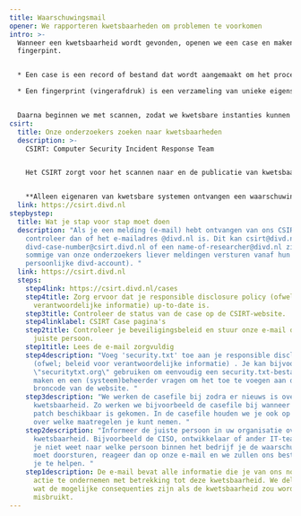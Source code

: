 ```yaml
---
title: Waarschuwingsmail
opener: We rapporteren kwetsbaarheden om problemen te voorkomen
intro: >-
  Wanneer een kwetsbaarheid wordt gevonden, openen we een case en maken we een
  fingerpint. 


  * Een case is een record of bestand dat wordt aangemaakt om het proces van het aanpakken van de specifieke kwetsbaarheid te documenteren en te beheren.  

  * Een fingerprint (vingerafdruk) is een verzameling van unieke eigenschappen die specifiek behoren tot de kwetsbaarheid. Een fingerprint kan ons vervolgens helpen bij het identificeren van getroffen systemen. 


  Daarna beginnen we met scannen, zodat we kwetsbare instanties kunnen identificeren en de eigenaren van deze systemen op de hoogte kunnen stellen. Deze gestructureerde aanpak helpt ervoor te zorgen dat kwetsbaarheden systematisch worden opgespoord, gedocumenteerd, en verholpen.
csirt:
  title: Onze onderzoekers zoeken naar kwetsbaarheden
  description: >-
    CSIRT: Computer Security Incident Response Team


    Het CSIRT zorgt voor het scannen naar en de publicatie van kwetsbaarheden, gevonden door DIVD-onderzoekers of derde partijen. Daarnaast waarschuwt het CSIRT mensen voor gelekte referenties en beheert het onze CNA-functie (CVE Numbering Authority).


    **Alleen eigenaren van kwetsbare systemen ontvangen een waarschuwing met hostinformatie en mitigatiestappen.**
  link: https://csirt.divd.nl
stepbystep:
  title: Wat je stap voor stap moet doen
  description: "Als je een melding (e-mail) hebt ontvangen van ons CSIRT,
    controleer dan of het e-mailadres @divd.nl is. Dit kan csirt@divd.nl,
    divd-case-number@csirt.divd.nl of een name-of-researcher@divd.nl zijn (omdat
    sommige van onze onderzoekers liever meldingen versturen vanaf hun
    persoonlijke divd-account). "
  link: https://csirt.divd.nl
  steps:
    step4link: https://csirt.divd.nl/cases
    step4title: Zorg ervoor dat je responsible disclosure policy (ofwel; beleid voor
      verantwoordelijke informatie) up-to-date is.
    step3title: Controleer de status van de case op de CSIRT-website.
    step4linklabel: CSIRT Case pagina's
    step2title: Controleer je beveiligingsbeleid en stuur onze e-mail door naar de
      juiste persoon.
    step1title: Lees de e-mail zorgvuldig
    step4description: "Voeg 'security.txt' toe aan je responsible disclosure policy
      (ofwel; beleid voor verantwoordelijke informatie) . Je kan bijvoorbeeld
      \"securitytxt.org\" gebruiken om eenvoudig een security.txt-bestand te
      maken en een (systeem)beheerder vragen om het toe te voegen aan de
      broncode van de website. "
    step3description: "We werken de casefile bij zodra er nieuws is over de gevonden
      kwetsbaarheid. Zo werken we bijvoorbeeld de casefile bij wanneer er een
      patch beschikbaar is gekomen. In de casefile houden we je ook op de hoogte
      over welke maatregelen je kunt nemen. "
    step2description: "Informeer de juiste persoon in uw organisatie over de
      kwetsbaarheid. Bijvoorbeeld de CISO, ontwikkelaar of ander IT-teamlid. Als
      je niet weet naar welke persoon binnen het bedrijf je de waarschuwingsmail
      moet doorsturen, reageer dan op onze e-mail en we zullen ons best doen om
      je te helpen. "
    step1description: De e-mail bevat alle informatie die je van ons nodig hebt om
      actie te ondernemen met betrekking tot deze kwetsbaarheid. We delen altijd
      wat de mogelijke consequenties zijn als de kwetsbaarheid zou worden
      misbruikt.
---
```

